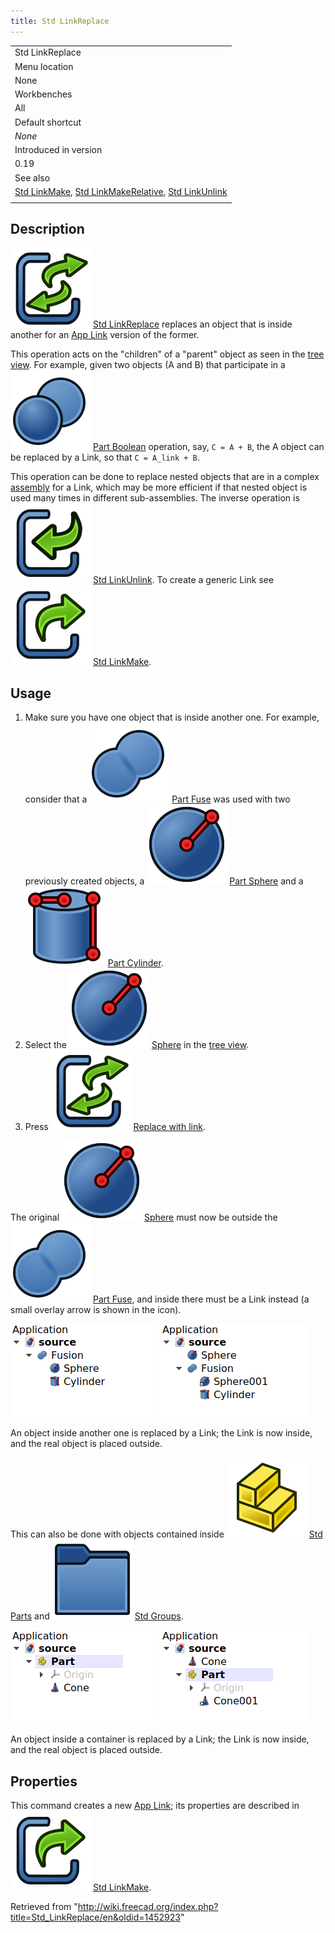 ```yaml
---
title: Std LinkReplace
---
```


|                                                                                                                                                                        |
| ---------------------------------------------------------------------------------------------------------------------------------------------------------------------- |
| Std LinkReplace                                                                                                                                                        |
| Menu location                                                                                                                                                          |
| None                                                                                                                                                                   |
| Workbenches                                                                                                                                                            |
| All                                                                                                                                                                    |
| Default shortcut                                                                                                                                                       |
| _None_                                                                                                                                                                 |
| Introduced in version                                                                                                                                                  |
| 0.19                                                                                                                                                                   |
| See also                                                                                                                                                               |
| [Std LinkMake](/Std_LinkMake "Std LinkMake"), [Std LinkMakeRelative](/Std_LinkMakeRelative "Std LinkMakeRelative"), [Std LinkUnlink](/Std_LinkUnlink "Std LinkUnlink") |
|                                                                                                                                                                        |

## Description

![](/src/assets/images/Std_LinkReplace.svg) [Std LinkReplace](/Std_LinkReplace "Std LinkReplace") replaces an object that is inside another for an [App Link](/App_Link "App Link") version of the former.

This operation acts on the "children" of a "parent" object as seen in the [tree view](/Tree_view "Tree view"). For example, given two objects (A and B) that participate in a ![](/src/assets/images/Part_Boolean.svg) [Part Boolean](/Part_Boolean "Part Boolean") operation, say, `C = A + B`, the A object can be replaced by a Link, so that `C = A_link + B`.

This operation can be done to replace nested objects that are in a complex [assembly](/Assembly "Assembly") for a Link, which may be more efficient if that nested object is used many times in different sub-assemblies. The inverse operation is ![](/src/assets/images/Std_LinkUnlink.svg) [Std LinkUnlink](/Std_LinkUnlink "Std LinkUnlink"). To create a generic Link see ![](/src/assets/images/Std_LinkMake.svg) [Std LinkMake](/Std_LinkMake "Std LinkMake").

## Usage

1. Make sure you have one object that is inside another one. For example, consider that a ![](/src/assets/images/Part_Fuse.svg) [Part Fuse](/Part_Fuse "Part Fuse") was used with two previously created objects, a ![](/src/assets/images/Part_Sphere.svg) [Part Sphere](/Part_Sphere "Part Sphere") and a ![](/src/assets/images/Part_Cylinder.svg) [Part Cylinder](/Part_Cylinder "Part Cylinder").
2. Select the ![](/src/assets/images/Part_Sphere.svg) [Sphere](/Part_Sphere "Part Sphere") in the [tree view](/Tree_view "Tree view").
3. Press ![](/src/assets/images/Std_LinkReplace.svg) [Replace with link](/Std_LinkReplace "Std LinkReplace").

The original ![](/src/assets/images/Part_Sphere.svg) [Sphere](/Part_Sphere "Part Sphere") must now be outside the ![](/src/assets/images/Part_Fuse.svg) [Part Fuse](/Part_Fuse "Part Fuse"), and inside there must be a Link instead (a small overlay arrow is shown in the icon).

![](/src/assets/images/Std_Link_tree_replace_fuse_1_example.png) ![](/src/assets/images/Std_Link_tree_replace_fuse_2_example.png)

An object inside another one is replaced by a Link; the Link is now inside, and the real object is placed outside.

This can also be done with objects contained inside ![](/src/assets/images/Std_Part.svg) [Std Parts](/Std_Part "Std Part") and ![](/src/assets/images/Std_Group.svg) [Std Groups](/Std_Group "Std Group").

![](/src/assets/images/Std_Link_tree_replace_part_1_examples.png) ![](/src/assets/images/Std_Link_tree_replace_part_2_examples.png)

An object inside a container is replaced by a Link; the Link is now inside, and the real object is placed outside.

## Properties

This command creates a new [App Link](/App_Link "App Link"); its properties are described in ![](/src/assets/images/Std_LinkMake.svg) [Std LinkMake](/Std_LinkMake "Std LinkMake").

Retrieved from "<http://wiki.freecad.org/index.php?title=Std_LinkReplace/en&oldid=1452923>"
